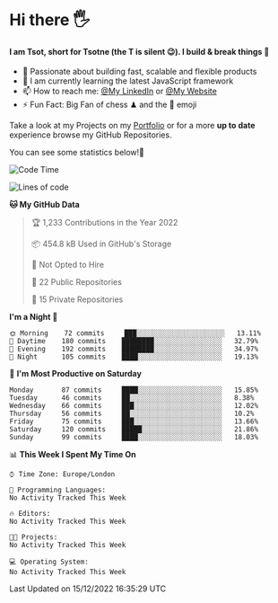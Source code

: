 # Hi there :raised_hand_with_fingers_splayed:
#### I am Tsot, short for Tsotne (the T is silent :wink:). I build & break things :space_invader:
- :telescope: Passionate about building fast, scalable and flexible products
- :seedling: I am currently learning the latest JavaScript framework 
- :mailbox: How to reach me: [@My LinkedIn](https://www.linkedin.com/in/tsotne-gvadzabia/) or [@My Website](https://tsotne.co.uk/contact)
- :zap: Fun Fact: Big Fan of chess ♟ and the 👾 emoji

Take a look at my Projects on my [Portfolio](https://tsotne.co.uk/) or for a more **up to date** experience browse my GitHub Repositories.

You can see some statistics below!:space_invader:
<!--START_SECTION:waka-->
![Code Time](http://img.shields.io/badge/Code%20Time-761%20hrs%202%20mins-blue)

![Lines of code](https://img.shields.io/badge/From%20Hello%20World%20I%27ve%20Written-650%20Thousand%20lines%20of%20code-blue)

**🐱 My GitHub Data** 

> 🏆 1,233 Contributions in the Year 2022
 > 
> 📦 454.8 kB Used in GitHub's Storage 
 > 
> 🚫 Not Opted to Hire
 > 
> 📜 22 Public Repositories 
 > 
> 🔑 15 Private Repositories  
 > 
**I'm a Night 🦉** 

```text
🌞 Morning    72 commits     ███░░░░░░░░░░░░░░░░░░░░░░   13.11% 
🌆 Daytime    180 commits    ████████░░░░░░░░░░░░░░░░░   32.79% 
🌃 Evening    192 commits    ████████░░░░░░░░░░░░░░░░░   34.97% 
🌙 Night      105 commits    ████░░░░░░░░░░░░░░░░░░░░░   19.13%

```
📅 **I'm Most Productive on Saturday** 

```text
Monday       87 commits     ████░░░░░░░░░░░░░░░░░░░░░   15.85% 
Tuesday      46 commits     ██░░░░░░░░░░░░░░░░░░░░░░░   8.38% 
Wednesday    66 commits     ███░░░░░░░░░░░░░░░░░░░░░░   12.02% 
Thursday     56 commits     ██░░░░░░░░░░░░░░░░░░░░░░░   10.2% 
Friday       75 commits     ███░░░░░░░░░░░░░░░░░░░░░░   13.66% 
Saturday     120 commits    █████░░░░░░░░░░░░░░░░░░░░   21.86% 
Sunday       99 commits     ████░░░░░░░░░░░░░░░░░░░░░   18.03%

```


📊 **This Week I Spent My Time On** 

```text
⌚︎ Time Zone: Europe/London

💬 Programming Languages: 
No Activity Tracked This Week

🔥 Editors: 
No Activity Tracked This Week

🐱‍💻 Projects: 
No Activity Tracked This Week

💻 Operating System: 
No Activity Tracked This Week

```


 Last Updated on 15/12/2022 16:35:29 UTC
<!--END_SECTION:waka-->
